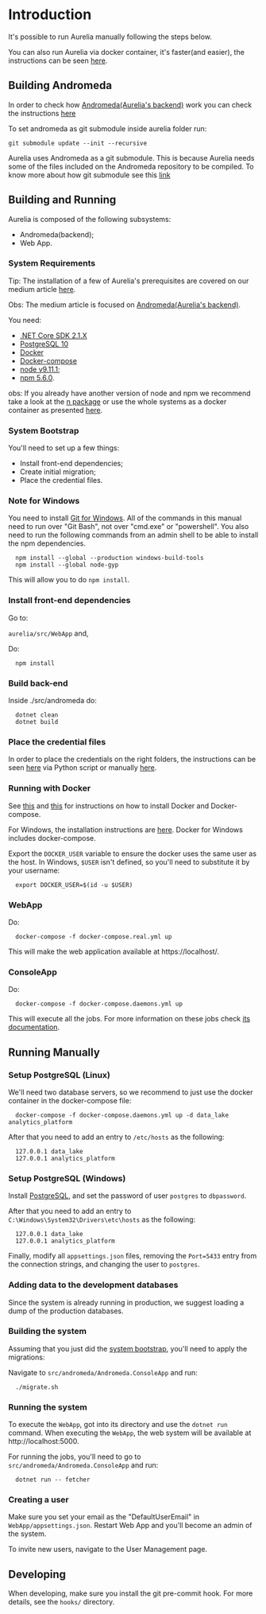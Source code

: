 # Introduction

It's possible to run Aurelia manually following the steps below.

You can also run Aurelia via docker container, it's faster(and easier), the instructions can be seen [here](../run_on_docker.md).

## Building Andromeda

In order to check how [Andromeda(Aurelia's backend)](https://github.com/Jellyfish-Insights/andromeda) work you can check the instructions [here](https://github.com/Jellyfish-Insights/andromeda/blob/master/docs/how_to_setup.md)

To set andromeda as git submodule inside aurelia folder run:

 `git submodule update --init --recursive`

Aurelia uses Andromeda as a git submodule.
This is because Aurelia needs some of the files included on the Andromeda repository to be compiled.
To know more about how git submodule see this [link](https://git-scm.com/book/en/v2/Git-Tools-Submodules)

## Building and Running

Aurelia is composed of the following subsystems:
  - Andromeda(backend);
  - Web App.

### System Requirements

Tip: The installation of a few of Aurelia's prerequisites are covered on our medium article [here](https://medium.com/@insightsjellyfish/andromeda-storing-your-social-media-data-in-one-place-b91a6ab3d022).

Obs: The medium article is focused on [Andromeda(Aurelia's backend)](https://github.com/Jellyfish-Insights/andromeda).

You need:
  - [.NET Core SDK 2.1.X](https://dotnet.microsoft.com/download/dotnet-core/2.1)
  - [PostgreSQL 10](https://www.postgresql.org/)
  - [Docker](#Running-with-Docker)
  - [Docker-compose](#Running-with-Docker)
  - [node v9.11.1](https://nodejs.org/dist/v9.11.1/docs/api/);
  - [npm 5.6.0](https://www.npmjs.com/package/npm/v/5.6.0).

obs: If you already have another version of node and npm we recommend take a look at the [n package](https://github.com/tj/n) or use the whole systems as a docker container as presented [here](../run_on_docker.md).

### System Bootstrap

You'll need to set up a few things:
  - Install front-end dependencies;
  - Create initial migration;
  - Place the credential files.

### Note for Windows

You need to install [Git for Windows](https://git-scm.com/download/win). All of the commands in this
manual need to run over "Git Bash", not over "cmd.exe" or "powershell".
You also need to run the following commands from an admin shell to be able
to install the npm dependencies.
``` shell
  npm install --global --production windows-build-tools
  npm install --global node-gyp
```
This will allow you to do `npm install`.

### Install front-end dependencies

Go to:

`aurelia/src/WebApp` and,

Do:
```shell
  npm install
```

### Build back-end

Inside ./src/andromeda do:
```shell
  dotnet clean
  dotnet build
```

### Place the credential files

In order to place the credentials on the right folders, the instructions can be seen
[here](https://github.com/Jellyfish-Insights/andromeda/blob/master/docs/run_credentials_script.md#YouTube-Credentials)
via Python script or manually [here](https://github.com/Jellyfish-Insights/andromeda/blob/master/docs/credential_folder_structure.md).

### Running with Docker

See [this](https://docs.docker.com/install/linux/docker-ce/ubuntu/) and [this](https://github.com/docker/compose/releases) for instructions on how to install Docker and
Docker-compose.

For Windows, the installation instructions are [here](https://docs.docker.com/docker-for-windows/install/). Docker for
Windows includes docker-compose.

Export the `DOCKER_USER` variable to ensure the docker uses the same
user as the host. In Windows, `$USER` isn't defined, so you'll need
to substitute it by your username:
```shell
  export DOCKER_USER=$(id -u $USER)
```

### WebApp

Do:
```shell
  docker-compose -f docker-compose.real.yml up
```

This will make the web application available at https://localhost/.

### ConsoleApp

Do:
```shell
  docker-compose -f docker-compose.daemons.yml up
```

This will execute all the jobs. For more information on these jobs check
[its documentation](./src/README.org#jobs).

## Running Manually

### Setup PostgreSQL (Linux)

We'll need two database servers, so we recommend to just use the
docker container in the docker-compose file:
```shell
  docker-compose -f docker-compose.daemons.yml up -d data_lake analytics_platform
```
After that you need to add an entry to `/etc/hosts` as the
following:
```shell
  127.0.0.1 data_lake
  127.0.0.1 analytics_platform
```

### Setup PostgreSQL (Windows)

Install [PostgreSQL](https://www.postgresql.org/download/windows/), and set the password of user `postgres`
to `dbpassword`.

After that you need to add an entry to
`C:\Windows\System32\Drivers\etc\hosts` as the following:
```
  127.0.0.1 data_lake
  127.0.0.1 analytics_platform
```

Finally, modify all `appsettings.json` files, removing the `Port=5433`
entry from the connection strings, and changing the user to `postgres`.

### Adding data to the development databases

Since the system is already running in production, we suggest loading
a dump of the production databases.

### Building the system

Assuming that you just did the [system bootstrap](#system-bootstrap),
you'll need to apply the migrations:

Navigate to `src/andromeda/Andromeda.ConsoleApp` and run:

```shell
  ./migrate.sh
```

### Running the system

To execute the `WebApp`, got into its directory and use the `dotnet run`
command.  When executing the `WebApp`, the web system will be available
at http://localhost:5000.

For running the jobs, you'll need to go to `src/andromeda/Andromeda.ConsoleApp` and run:
```shell
  dotnet run -- fetcher
```

### Creating a user

Make sure you set your email as the "DefaultUserEmail" in
`WebApp/appsettings.json`. Restart Web App and you'll become
an admin of the system.

To invite new users, navigate to the User Management page.

## Developing

When developing, make sure you install the git pre-commit hook. For more
details, see the `hooks/` directory.